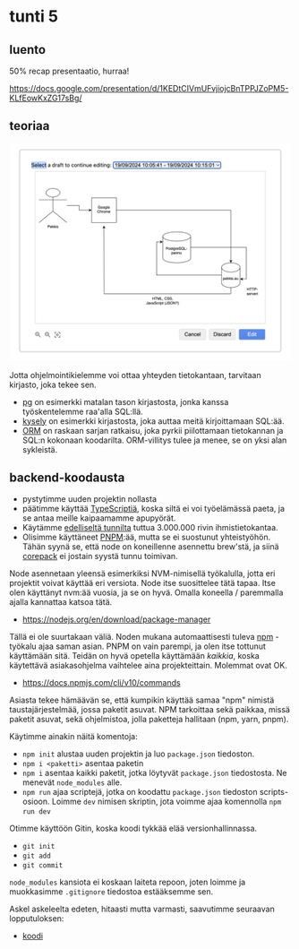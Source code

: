 # tunti 5

## luento

50% recap presentaatio, hurraa!

https://docs.google.com/presentation/d/1KEDtCIVmUFvjiojcBnTPPJZoPM5-KLfEowKxZG17sBg/

## teoriaa

![Kaunis presentaatio datan liikkeestä](<Screenshot 2024-09-19 at 21.36.00.png>)

Jotta ohjelmointikielemme voi ottaa yhteyden tietokantaan, tarvitaan kirjasto, joka tekee sen.

- [pg](https://node-postgres.com/) on esimerkki matalan tason kirjastosta, jonka kanssa työskentelemme raa'alla SQL:llä.
- [kysely](https://kysely.dev/) on esimerkki kirjastosta, joka auttaa meitä kirjoittamaan SQL:ää.
- [ORM](https://hibernate.org/orm/) on raskaan sarjan ratkaisu, joka pyrkii piilottamaan tietokannan ja SQL:n kokonaan koodarilta. ORM-villitys tulee ja menee, se on yksi alan sykleistä.

## backend-koodausta

- pystytimme uuden projektin nollasta
- päätimme käyttää [TypeScriptiä](https://www.typescriptlang.org/), koska siltä ei voi työelämässä paeta, ja se antaa meille kaipaamamme apupyörät.
- Käytämme [edelliseltä tunnilta](../04/tunti.md) tuttua 3.000.000 rivin ihmistietokantaa.
- Olisimme käyttäneet [PNPM](https://pnpm.io/):ää, mutta se ei suostunut yhteistyöhön. Tähän syynä se, että node on koneillenne asennettu brew'stä, ja siinä [corepack](https://nodejs.org/api/corepack.html) ei jostain syystä tunnu toimivan.

Node asennetaan yleensä esimerkiksi NVM-nimisellä työkalulla, jotta eri projektit voivat käyttää eri versiota. Node itse suosittelee tätä tapaa. Itse olen käyttänyt nvm:ää vuosia, ja se on hyvä. Omalla koneella / paremmalla ajalla kannattaa katsoa tätä.

- https://nodejs.org/en/download/package-manager

Tällä ei ole suurtakaan väliä. Noden mukana automaattisesti tuleva [npm](https://docs.npmjs.com/cli/v10/commands) - työkalu ajaa saman asian. PNPM on vain parempi, ja olen itse tottunut käyttämään sitä. Teidän on hyvä opetella käyttämään _kaikkia_, koska käytettävä asiakasohjelma vaihtelee aina projekteittain. Molemmat ovat OK.

- https://docs.npmjs.com/cli/v10/commands

Asiasta tekee hämäävän se, että kumpikin käyttää samaa "npm" nimistä taustajärjestelmää, jossa paketit asuvat. NPM tarkoittaa sekä paikkaa, missä paketit asuvat, sekä ohjelmistoa, jolla paketteja hallitaan (npm, yarn, pnpm).

Käytimme ainakin näitä komentoja:

- `npm init` alustaa uuden projektin ja luo `package.json` tiedoston.
- `npm i <paketti>` asentaa paketin
- `npm i` asentaa kaikki paketit, jotka löytyvät `package.json` tiedostosta. Ne menevät `node_modules` alle.
- `npm run` ajaa scriptejä, jotka on koodattu `package.json` tiedoston scripts-osioon. Loimme `dev` nimisen skriptin, jota voimme ajaa komennolla `npm run dev`

Otimme käyttöön Gitin, koska koodi tykkää elää versionhallinnassa.

- `git init`
- `git add`
- `git commit`

`node_modules` kansiota ei koskaan laiteta repoon, joten loimme ja muokkasimme `.gitignore` tiedostoa estääksemme sen.

Askel askeleelta edeten, hitaasti mutta varmasti, saavutimme seuraavan lopputuloksen:

- [koodi](../example-applications/border-check/)
